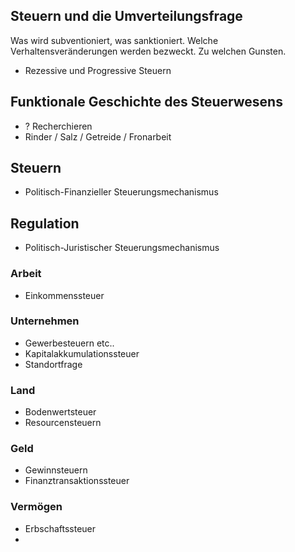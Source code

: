 
## Steuern und die Umverteilungsfrage

Was wird subventioniert, was sanktioniert. Welche Verhaltensveränderungen werden bezweckt. Zu welchen Gunsten.

* Rezessive und Progressive Steuern


## Funktionale Geschichte des Steuerwesens
- ? Recherchieren
- Rinder / Salz / Getreide / Fronarbeit

## Steuern
- Politisch-Finanzieller Steuerungsmechanismus

## Regulation
- Politisch-Juristischer Steuerungsmechanismus 

### Arbeit
- Einkommenssteuer

### Unternehmen
- Gewerbesteuern etc..
- Kapitalakkumulationssteuer
- Standortfrage

### Land
- Bodenwertsteuer
- Resourcensteuern

### Geld
- Gewinnsteuern
- Finanztransaktionssteuer

### Vermögen
- Erbschaftssteuer
- 